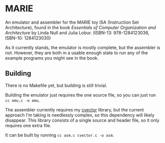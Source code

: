 # MARIE

An emulator and assembler for the MARIE toy ISA (Instruction Set Architecture), found in the book *Essentials of Computer Organization and Architecture* by Linda Null and Julia Lobur. (ISBN-13: 978-1284123036, ISBN-10: 1284123030)

As it currently stands, the emulator is mostly complete, but the assembler is not. However, they are both in a usable enough state to run any of the example programs you might see in the book.

## Building

There is no Makefile yet, but building is still trivial.

Building the emulator just requires the one source file, so you can just run `cc emu.c -o emu`.

The assembler currently requires my [cvector](https://github.com/WCBROW01/cvector) library, but the current approach I'm taking is needlessly complex, so this dependency will likely disappear. This library consists of a single source and header file, so it only requires one extra file.

It can be built by running `cc asm.c cvector.c -o asm`.

